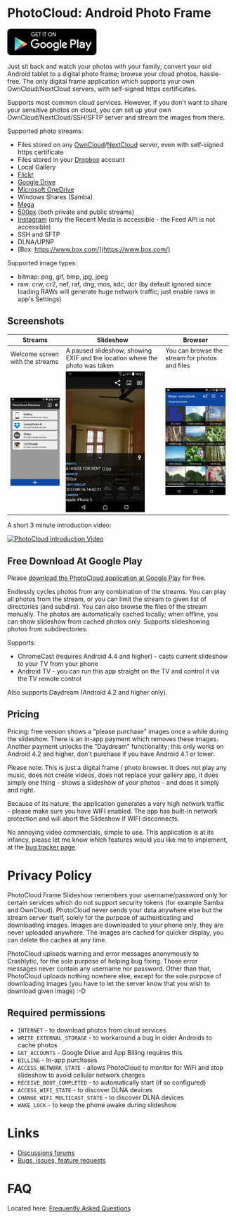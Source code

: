 # PhotoCloud: Android Photo Frame

<a href="https://play.google.com/store/apps/details?id=sk.baka.photoframe"><img src="images/google-play-badge.png"  height="60px" /></a>

Just sit back and watch your photos with your family; convert your old Android tablet to a digital photo frame; browse your cloud photos, hassle-free. The only digital frame application which supports your own OwnCloud/NextCloud servers, with self-signed https certificates.

Supports most common cloud services. However, if you don't want to share your sensitive photos on cloud, you can set up your own OwnCloud/NextCloud/SSH/SFTP server and
stream the images from there.

Supported photo streams:
- Files stored on any [OwnCloud](https://owncloud.org/)/[NextCloud](https://nextcloud.com/) server, even with self-signed https certificate
- Files stored in your [Dropbox](https://www.dropbox.com/) account
- Local Gallery
- [Flickr](https://www.flickr.com/)
- [Google Drive](https://www.google.com/drive/)
- [Microsoft OneDrive](https://onedrive.live.com/)
- Windows Shares (Samba)
- [Mega](https://mega.nz/)
- [500px](https://500px.com/) (both private and public streams)
- [Instagram](https://www.instagram.com/) (only the Recent Media is accessible - the Feed API is not accessible)
- SSH and SFTP
- DLNA/UPNP
- [Box: https://www.box.com/](https://www.box.com/)

Supported image types:
- bitmap: png, gif, bmp, jpg, jpeg
- raw: crw, cr2, nef, raf, dng, mos, kdc, dcr (by default ignored since loading RAWs will generate huge network traffic; just enable raws in app's Settings)

## Screenshots

Streams | Slideshow | Browser
------------ | ------------- | -----
Welcome screen with the streams | A paused slideshow, showing EXIF and the location where the photo was taken | You can browse the stream for photos and files
<a href="images/stream_cards.jpg"><img src="images/stream_cards.jpg" width="180"></a> | <a href="images/slideshow_paused.jpg"><img src="images/slideshow_paused.jpg" width="180"></a> | <a href="images/browser.jpg"><img src="images/browser.jpg" width="180"></a>

A short 3 minute introduction video:

[![PhotoCloud Introduction Video](https://img.youtube.com/vi/k0XDCYmSRuk/0.jpg)](http://www.youtube.com/watch?v=k0XDCYmSRuk "PhotoCloud Intro Video")


## Free Download At Google Play

Please [download the PhotoCloud application at Google Play](https://play.google.com/store/apps/details?id=sk.baka.photoframe) for free.

Endlessly cycles photos from any combination of the streams. You can play all photos from the stream, or you can limit the stream to given list of directories (and subdirs). You can also browse the files of the stream manually. The photos are automatically cached locally; when offline, you can show slideshow from cached photos only.
Supports slideshowing photos from subdirectories.

Supports:

- ChromeCast (requires Android 4.4 and higher) - casts current slideshow to your TV from your phone
- Android TV - you can run this app straight on the TV and control it via the TV remote control

Also supports Daydream (Android 4.2 and higher only).

## Pricing

Pricing: free version shows a "please purchase" images once a while during the slideshow. There is an in-app payment which removes these images.
Another payment unlocks the "Daydream" functionality; this only works on Android 4.2 and higher, don't purchase if you have Android 4.1 or lower.

Please note:
This is just a digital frame / photo browser. It does not play any music, does not create videos, does not replace your gallery app, it does simply one thing - shows a slideshow of your photos - and does it simply and right.

Because of its nature, the application generates a very high network traffic - please make sure you have WIFI enabled. The app has built-in network protection and will abort the Slideshow if WIFI disconnects.

No annoying video commercials, simple to use. This application is at its infancy, please let me know which features would you like me to implement, at the [bug tracker page](https://github.com/mvysny/photocloud-frame-slideshow/issues).

# Privacy Policy

PhotoCloud Frame Slideshow remembers your username/password only for certain services which do not support security tokens (for example Samba and OwnCloud). PhotoCloud never sends your data anywhere else but the stream server itself, solely for the purpose of authenticating and downloading images. Images are downloaded to your phone only, they are never uploaded anywhere. The images are cached for quicker display, you can delete the caches at any time.

PhotoCloud uploads warning and error messages anonymously to Crashlytic, for the sole purpose of helping bug fixing. Those error messages never contain any username nor password. Other than that, PhotoCloud uploads nothing nowhere else, except for the sole purpose of downloading images (you have to let the server know that you wish to download given image) :-D

## Required permissions

- `INTERNET` - to download photos from cloud services
- `WRITE_EXTERNAL_STORAGE` - to workaround a bug in older Androids to cache photos
- `GET_ACCOUNTS` - Google Drive and App Billing requires this
- `BILLING` - In-app purchases
- `ACCESS_NETWORK_STATE` - allows PhotoCloud to monitor for WiFi and stop slideshow to avoid cellular network charges
- `RECEIVE_BOOT_COMPLETED` - to automatically start (if so configured)
- `ACCESS_WIFI_STATE` - to discover DLNA devices
- `CHANGE_WIFI_MULTICAST_STATE` - to discover DLNA devices
- `WAKE_LOCK` - to keep the phone awake during slideshow

# Links

* [Discussions forums](https://groups.google.com/forum/#!forum/photocloud-frame)
* [Bugs, issues, feature requests](https://github.com/mvysny/photocloud-frame-slideshow/issues)

# FAQ

Located here: [Frequently Asked Questions](faq.html)

